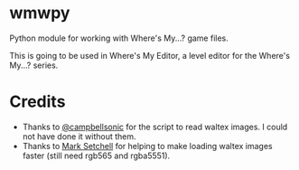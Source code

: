 # wmwpy
 Python module for working with Where's My...? game files.

 <!-- Note: using https://packaging.python.org/en/latest/guides/publishing-package-distribution-releases-using-github-actions-ci-cd-workflows/ for distributing.-->

 This is going to be used in Where's My Editor, a level editor for the Where's My...? series.

# Credits
- Thanks to [@campbellsonic](https://github.com/campbellsonic) for the script to read waltex images. I could not have done it without them.
- Thanks to [Mark Setchell](https://stackoverflow.com/a/75511423/17129659) for helping to make loading waltex images faster (still need rgb565 and rgba5551).
